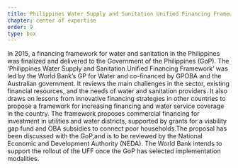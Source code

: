 ```yaml
---
title: Philippines Water Supply and Sanitation Unified Financing Framework
chapter: center of expertise
order: 9
type: box
---
```


In 2015, a financing framework for water and sanitation in the Philippines was finalized and delivered to the Government of the Philippines (GoP). The ‘Philippines Water Supply and Sanitation Unified Financing Framework’ was led by the World Bank’s GP for Water and co-financed by GPOBA and the Australian government. It reviews the main challenges in the sector, existing financial resources, and the needs of water and sanitation providers. It also draws on lessons from innovative financing strategies in other countries to propose a framework for increasing financing and water service coverage in the country. The framework proposes commercial financing for investment in utilities and water districts, supported by grants for a viability gap fund and OBA subsidies to connect poor households.The proposal has been discussed with the GoP,and is to be reviewed by the National Economic and Development Authority (NEDA). The World Bank intends to support the rollout of the UFF once the GoP has selected implementation modalities.